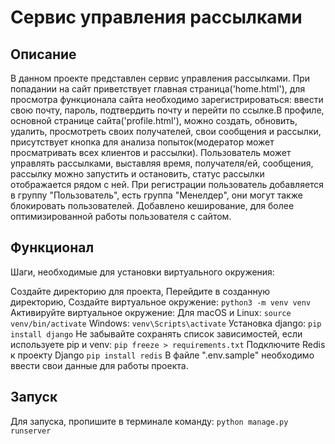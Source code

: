 # Сервис управления рассылками
## Описание
В данном проекте представлен сервис управления рассылками. При попадании на сайт приветствует главная страница('home.html'), для просмотра функционала сайта необходимо зарегистрироваться: ввести свою почту, пароль, подтвердить почту и перейти по ссылке.В профиле, основной странице сайта('profile.html'), можно создать, обновить, удалить, просмотреть своих получателей, свои сообщения и рассылки, присутствует кнопка для анализа попыток(модератор может просматривать всех клиентов и рассылки). Пользователь может управлять рассылками, выставляя время, получателя/ей, сообщения, рассылку можно запустить и остановить, статус рассылки отображается рядом с ней.
При регистрации пользователь добавляется в группу "Пользователь", есть группа "Менелдер", они могут также блокировать пользователей. Добавлено кеширование, для более оптимизированной работы пользователя с сайтом.

## Функционал
Шаги, необходимые для установки виртуального окружения:

Создайте директорию для проекта,
Перейдите в созданную директорию,
Создайте виртуальное окружение:
```python3 -m venv venv```
Активируйте виртуальное окружение:
Для macOS и Linux:
```source venv/bin/activate```
Windows:
```venv\Scripts\activate```
Установка django:
```pip install django```
Не забывайте сохранять список зависимостей, если используете pip и venv:
```pip freeze > requirements.txt```
Подключите Redis к проекту Django
```pip install redis```
В файле ".env.sample" необходимо ввести свои данные для работы проекта.
## Запуск
Для запуска, пропишите в терминале команду: ```python manage.py runserver```